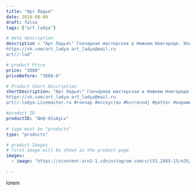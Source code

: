```yaml
---
title: "Арт Ладья"
date: 2018-08-09
draft: false
tags: ["art_ladya"]

# meta description
description : "Арт Ладья\" Гончарная мастерская в Нижнем Новгороде. Изготовление керамики и мастер//-классы по обучению. 
https://vk.com/art_ladya art_ladya@mail.ru 
art//-lad"

# product Price
price: "3000"
priceBefore: "3600.0"

# Product Short Description
shortDescription: "Арт Ладья\" Гончарная мастерская в Нижнем Новгороде. Изготовление керамики и мастер//-классы по обучению. 
https://vk.com/art_ladya art_ladya@mail.ru 
art//-ladya.Livemaster.ru #гончар #исскуство #bccrecndj #potter #керамикадляинтерьера #керамикаручнаяработа #гончарнаямастерская #керамиканазаказ #handmade #посудаизглины #керамика #гончарнаяпосуда #эксклюзивнаякерамика #painter #dishes #decor #ceramicar #nntoday #claygoods #restaurant #earthenware #ceramic #design #bottle #gifts #decanter #ceramicart #штоф #clay #авторскаякерамика"

#product ID
productID: "BmQ-H1xAyLv"

# type must be "products"
type: "products"

# product Images
# first image will be shown in the product page
images:
  - image: "https://scontent-arn2-1.cdninstagram.com/v/t51.2885-15/e35/40606912_1931247570287473_8544713903542632448_n.jpg?se=7&tp=1&_nc_ht=scontent-arn2-1.cdninstagram.com&_nc_cat=101&_nc_ohc=665bplU3muwAX8Vi9Mr&ccb=7-4&oh=5b4eb93ec08abe378e6a1a1c475656bc&oe=608557AC&_nc_sid=86f79a&ig_cache_key=MTg0MjI0NTQ2NTI0NTE2NDI3MQ%3D%3D.2-ccb7-4"

---
```

lorem
